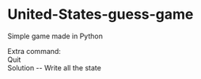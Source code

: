 # United-States-guess-game

Simple game made in Python

Extra command:  
Quit  
Solution -- Write all the state
